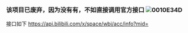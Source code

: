 ### 该项目已废弃，因为没有有，不如直接调用官方接口 ![0010E34D](https://github.com/c-cc-c/bilibiliAPI/assets/58876476/0b3d6789-dd88-4a85-9562-3ce0ca40ceb7)

接口如下 https://api.bilibili.com/x/space/wbi/acc/info?mid=





